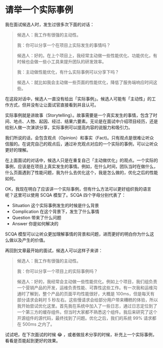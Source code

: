 # 请举一个实际事例

我在面试候选人时，发生过很多次下面的对话：

> 候选人：我工作有很强的主动性。
>
> 我：你可以分享一个在项目上实际发生的事情吗？
>
> 候选人：好的。在上个项目上，我经常主动做一些性能优化、功能优化，有时候也会做一些小工具来提升团队的研发效率。
>
> 我：主动做性能优化，有什么实际事例可以分享下吗？
>
> 候选人：就比如我会主动做一些页面的性能优化，降低了服务端响应时间这些。

在这段对话中，候选人一直没有给出「实际事例」。候选人可能有「主动性」的工作方式，但并没有让让面试官直接看到并且认可。

实际事例就是讲故事（Storytelling）。故事需要是一个真实发生的事情，包含了时间、地点、人物、起因、经过、结果六要素。无论是在面试中介绍项目经历，还是给别人做一次演讲分享，实际事例可以提高内容的说服力和吸引力。

我们所说的话，会包含观点（Opinion）和事实（Fact)。只有观点是很难让听众信服的。在说完自己的观点后，通过补充观点对应的一个实际的事例，可以让听众更好的理解。

在上面面试的对话中，候选人只是在重复自己「主动做优化」的观点。一个实际的事例，应该是在项目上真实发生的事情。例如，在什么时间，团队当时在做什么，什么页面遇到了性能问题，我为什么去优化这个，我是怎么做的，优化之后的性能如何。

OK，我现在明白了应该讲一个实际事例，但有什么方法可以更好组织我的语言呢？这里可以使用 SCQA 模型了。SCQA 四个字母分别代表了：

* Situation 这个实际事例发生的时候是什么背景
* Complication 在这个背景下，发生了什么事情
* Question 带来了什么问题
* Answer 你是如何解决的

SCQA 模型可以让听众更加理解事情的背景和问题，进而更好的明白你为什么这么做以及产生的价值。

再回到文章最开始的面试，候选人可以这样子来讲：

> 候选人：我工作有很强的主动性。
>
> 我：你可以分享一个项目上的实际事例吗？
>
> 候选人：好的，我经常会主动做一些性能优化。例如上个项目，我们组负责一个营销产品的开发，运维负责性能、可靠性这些工作。有一次我和运维沟通时了解到，整个产品的页面平均性能很好，大概是 100ms，但是每天有部分请求会耗时 5 秒左右。这些慢请求会给部分用户带来糟糕的体验，所以我开始尝试优化这里。首先我在系统中加入了一些日志，通过日志定位到了一个第三方的缓存组件。但当时大家都不熟悉这个组件。我后来研究了这个开源组件的源代码，最终找到了问题。优化之后，我们的系统 99% 请求都在 500ms 之内了。

试试吧，在下次面试的时候 😂 ，或者做技术分享的时候，补充上一个实际事例，看看是否能起到更好的效果。
